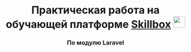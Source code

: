 <h1 align="center">Практическая работа на обучающей платформе <a href="https://skillbox.ru/" target="_blank">Skillbox</a> 
<img src="https://github.com/blackcater/blackcater/raw/main/images/Hi.gif" height="32"/></h1>
<h3 align="center">По модулю Laravel</h3>
 
